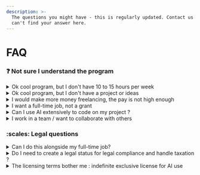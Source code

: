```yaml
---
description: >-
  The questions you might have - this is regularly updated. Contact us if you
  can't find your answer here.
---
```


# FAQ

### :question: Not sure I understand the program&#x20;

<details>

<summary>Ok cool program, but I don't have 10 to 15 hours per week</summary>

* It's an **average**, not a strict requirement
* Some weeks you'll do 3 hours, others you'll binge an entire weekend
* If you're in France between Christmas and New Year, we're not tracking your time
* We care about **monthly progress**, not weekly time logs

**What we actually measure:**

* Is the project moving forward?
* Are you delivering what you said you would at quarterly reviews?
* Is the code quality maintaining standards?



</details>

<details>

<summary>Ok cool program, but I don't have a project or ideas</summary>

Then this program isn't for you right now, and that's okay.

Here's why we require existing projects or clear ideas:

What we fund: Builders who are already scratching their own itch, solving problems they're obsessed with, and would code this regardless of money.

What we don't fund: Developers looking for project ideas or trying to come up with something "hard for AI" just to get funding.

Why this matters:

* Projects without intrinsic motivation rarely survive 6+ months
* The best code comes from solving real problems you deeply understand
* Labs can tell the difference between genuine complexity and artificial difficulty

What you can do instead:

1. Build your confidence through open source — Contribute to existing projects, get comfortable with complex codebases (we even have a discovery platform for this)
2. Wait until you have an itch to scratch — The best projects come from frustration with existing solutions
3. Start small on your own — Code something for 20-30 hours first, see if it excites you, then apply

</details>

<details>

<summary>I would make more money freelancing, the pay is not high enough</summary>

You're right. If that if this were a freelance contract, the rate would be low. \
But here's the key difference: **this is a grant to fund a project you'd build anyway, not payment for contract work. This is NOT A PAY, it's a grant.** \
\
Think of it this way:&#x20;

* If you're already spending evenings/weekends on a side project you're passionate about, this grant gives you €30k to keep doing exactly that
* It's not about replacing your income, it's about funding your ambition
* The real value compounds: you keep all IP rights for commercial use, get visibility with top AI labs (OpenAI, Anthropic, DeepMind), and potentially get flown to SF to meet researchers

If your goal is to maximize hourly rate, freelancing is definitely better. But if you're building something you believe in and want funding without investor dilution or client management, this is designed for that.

</details>

<details>

<summary>I want a full-time job, not a grant</summary>

This isn't  employement - it's funding for independent builders.

**What this is:**

* A grant to fund YOUR project while you maintain autonomy
* You work when you want, how you want, with quarterly check-ins
* You keep all commercial rights to build a business if you want

**What this isn't:**

* A job interview in disguise
* A probation period before full-time employment
* A contractor relationship with daily management

**If you want full-time employment:**

* The SF trip for top performers might lead to intros with labs who ARE hiring
* Your project could become a business you run full-time (many past grant recipients did this)
* Working on this kind of initiative is a great signal for employers and definitively something you can flex about on your resume

</details>

<details>

<summary>Can I use AI extensively to code on my project ? </summary>

The problem with AI-heavy development for our use case:

* If you iterate with Claude for 3.5 hours instead of coding for 5 hours, you're essentially having Claude write your code
* That creates synthetic data, code written in AI patterns, by AI logic
* When we create benchmarks from that code, we're testing AI on AI-generated patterns
* The evaluation becomes circular and useless

What we're actually looking for:

* Code with YOUR mental models, YOUR architecture decisions, YOUR problem-solving patterns
* Projects where AI agents currently fail because they haven't seen this thinking before
* Genuine human expertise at the frontier, not AI-assisted approximations

What IS allowed:

* Autocompletion is fine (like GitHub Copilot's inline suggestions), you're still structuring the logic
* Occasional use when you're truly stuck on something (ask us first if unsure)
* 50/50 workflow: one day exploring with Claude, next day refactoring/rewriting by hand

The self-assessment test: If you're thinking "without AI, I'd go 10x slower", your project isn't complex enough for current models. That's actually GOOD for normal development, but it's not what labs need for frontier benchmarks.

Bottom line: We're paying you to write code that AI can't write yet. If AI is writing most of it, we're funding the wrong thing.

</details>

<details>

<summary>I work in a team / want to collaborate with others</summary>

This is not an issue,  many options are possible to make this work.\
Apply anyways and we will discuss if you're selected.&#x20;

</details>

### :scales: Legal questions

<details>

<summary>Can I do this alongside my full-time job?</summary>

* **Generally, yes, you can** do that in addition to a full time job as long as:
  * Your employment contract doesn't have an strict exclusivity clause preventing side projects
  * You're not working on something that directly competes with your employer
  * You're doing this on your own time (evenings/weekends)
* **Many of our developers have full time jobs,** this is specifically designed for people with day jobs who code on side projects
* Your employer typically can't prevent you from working on personal projects unless explicitly stated in your contract

</details>

<details>

<summary>Do I need to create a legal status for legal compliance and handle taxation ? </summary>

Usually yes but it depends on where you're currently living. We have experience with this kind of topic and can help.&#x20;

</details>

<details>

<summary>The licensing terms bother me : indefinite exclusive license for AI use</summary>

Let's break down what the license actually means, because we drafted it to be as developer-friendly as possible while meeting lab requirements:

**What we CAN do (and labs can do):**

* Use your code to create benchmarks and evaluations
* Train models using your code (post-training, pre-training)
* That's it. Literally just AI training and evaluation purposes.

**What we CANNOT do:**

* Launch a commercial product using your code
* Compete with you if you productize your project
* Sublicense it for non-AI purposes
* Prevent you from using your own code

**What YOU keep:**

* Full commercial rights for non-AI use
* You can build a SaaS, sell licenses, offer services, whatever you want
* You own the code; we just have specific usage rights
* If you want to start your own AI lab someday, we can discuss (that's the only restriction)

**Why this structure?**

* Labs need assurance the benchmark won't be contaminated by open-sourcing too early
* You need assurance you're not signing away your business future
* The contract is 1.5 pages in plain English,if a sentence confuses you, it's our fault, not legalese

**Context matters:** This isn't a typical "company wants your IP" situation. We're not building products with your code. We're using it to measure where AI fails so it can improve. You get paid, keep your upside, and help advance the field.

</details>


